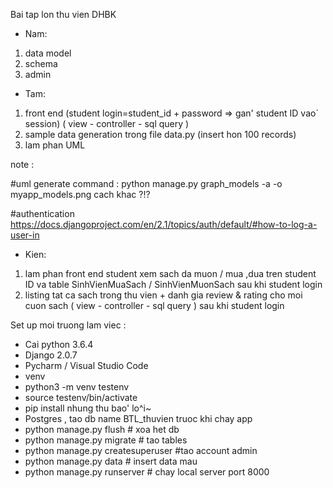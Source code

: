 Bai tap lon thu vien DHBK

- Nam:
1) data model 
2) schema 
3) admin

- Tam:
1) front end (student login=student_id + password => gan' student ID vao` session)  ( view - controller - sql query )
2) sample data generation trong file data.py (insert hon 100 records) 
3) lam phan UML 

note : 

#uml
generate command : python manage.py graph_models -a -o myapp_models.png
cach khac ?!?

#authentication
https://docs.djangoproject.com/en/2.1/topics/auth/default/#how-to-log-a-user-in

- Kien:

1) lam phan front end student xem sach da muon / mua ,dua tren student ID va table SinhVienMuaSach / SinhVienMuonSach sau khi student login 
2) listing tat ca sach trong thu vien + danh gia review & rating cho moi cuon sach ( view - controller - sql query ) sau khi student login





Set up moi truong lam viec :
- Cai python 3.6.4 
- Django 2.0.7
- Pycharm / Visual Studio Code 
- venv
- python3 -m venv testenv
- source testenv/bin/activate
- pip install nhung thu bao' lo^i~
- Postgres , tao db name BTL_thuvien truoc khi chay app 
- python manage.py flush # xoa het db
- python manage.py migrate # tao tables
- python manage.py createsuperuser #tao account admin
- python manage.py data # insert data mau
- python manage.py runserver # chay local server port 8000

